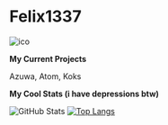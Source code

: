 # Felix1337

![ico](https://user-images.githubusercontent.com/87606394/173426836-6679d27c-9212-486c-b913-4ce9dd124bdc.png)

**My Current Projects**

Azuwa, Atom, Koks

**My Cool Stats (i have depressions btw)**

![GitHub Stats](https://github-readme-stats.vercel.app/api?username=FelixH2012&theme=radical)
[![Top Langs](https://github-readme-stats.vercel.app/api/top-langs/?username=FelixH2012&exclude_repo=github-readme-stats,FelixH2012.github.io)](https://github.com/FelixH2012/github-readme-stats)
